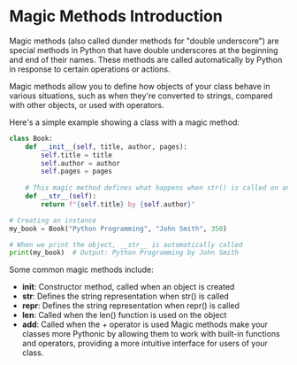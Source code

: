 # Magic Methods Introduction

Magic methods (also called dunder methods for "double underscore") are special methods in Python that have double underscores at the beginning and end of their names. These methods are called automatically by Python in response to certain operations or actions.

Magic methods allow you to define how objects of your class behave in various situations, such as when they're converted to strings, compared with other objects, or used with operators.

Here's a simple example showing a class with a magic method:
```python
class Book:
    def __init__(self, title, author, pages):
        self.title = title
        self.author = author
        self.pages = pages
    
    # This magic method defines what happens when str() is called on an instance
    def __str__(self):
        return f"{self.title} by {self.author}"

# Creating an instance
my_book = Book("Python Programming", "John Smith", 350)

# When we print the object, __str__ is automatically called
print(my_book)  # Output: Python Programming by John Smith
```
Some common magic methods include:

- __init__: Constructor method, called when an object is created
- __str__: Defines the string representation when str() is called
- __repr__: Defines the string representation when repr() is called
- __len__: Called when the len() function is used on the object
- __add__: Called when the + operator is used
Magic methods make your classes more Pythonic by allowing them to work with built-in functions and operators, providing a more intuitive interface for users of your class.
